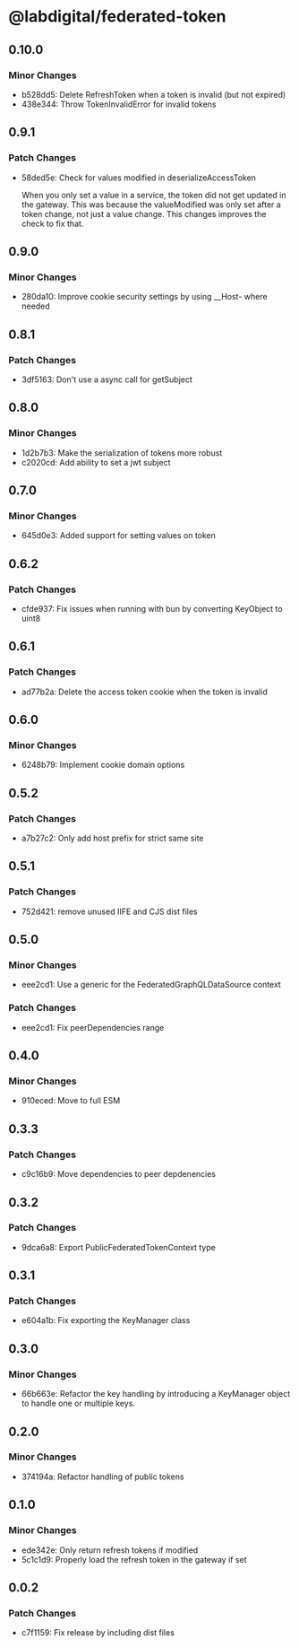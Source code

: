 # @labdigital/federated-token

## 0.10.0

### Minor Changes

- b528dd5: Delete RefreshToken when a token is invalid (but not expired)
- 438e344: Throw TokenInvalidError for invalid tokens

## 0.9.1

### Patch Changes

- 58ded5e: Check for values modified in deserializeAccessToken

  When you only set a value in a service, the token did not get updated in the gateway.
  This was because the valueModified was only set after a token change, not just a value change.
  This changes improves the check to fix that.

## 0.9.0

### Minor Changes

- 280da10: Improve cookie security settings by using \_\_Host- where needed

## 0.8.1

### Patch Changes

- 3df5163: Don't use a async call for getSubject

## 0.8.0

### Minor Changes

- 1d2b7b3: Make the serialization of tokens more robust
- c2020cd: Add ability to set a jwt subject

## 0.7.0

### Minor Changes

- 645d0e3: Added support for setting values on token

## 0.6.2

### Patch Changes

- cfde937: Fix issues when running with bun by converting KeyObject to uint8

## 0.6.1

### Patch Changes

- ad77b2a: Delete the access token cookie when the token is invalid

## 0.6.0

### Minor Changes

- 6248b79: Implement cookie domain options

## 0.5.2

### Patch Changes

- a7b27c2: Only add host prefix for strict same site

## 0.5.1

### Patch Changes

- 752d421: remove unused IIFE and CJS dist files

## 0.5.0

### Minor Changes

- eee2cd1: Use a generic for the FederatedGraphQLDataSource context

### Patch Changes

- eee2cd1: Fix peerDependencies range

## 0.4.0

### Minor Changes

- 910eced: Move to full ESM

## 0.3.3

### Patch Changes

- c9c16b9: Move dependencies to peer depdenencies

## 0.3.2

### Patch Changes

- 9dca6a8: Export PublicFederatedTokenContext type

## 0.3.1

### Patch Changes

- e604a1b: Fix exporting the KeyManager class

## 0.3.0

### Minor Changes

- 66b663e: Refactor the key handling by introducing a KeyManager object to handle one or
  multiple keys.

## 0.2.0

### Minor Changes

- 374194a: Refactor handling of public tokens

## 0.1.0

### Minor Changes

- ede342e: Only return refresh tokens if modified
- 5c1c1d9: Properly load the refresh token in the gateway if set

## 0.0.2

### Patch Changes

- c7f1159: Fix release by including dist files
